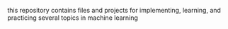 
this repository contains files and projects for implementing, learning, and practicing several topics in machine learning